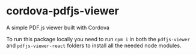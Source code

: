 # cordova-pdfjs-viewer
A simple PDF.js viewer built with Cordova


To run this package locally you need to run `npm i` in both the `pdfjs-viewer` and `pdfjs-viewer-react` folders to install all the needed node modules.
